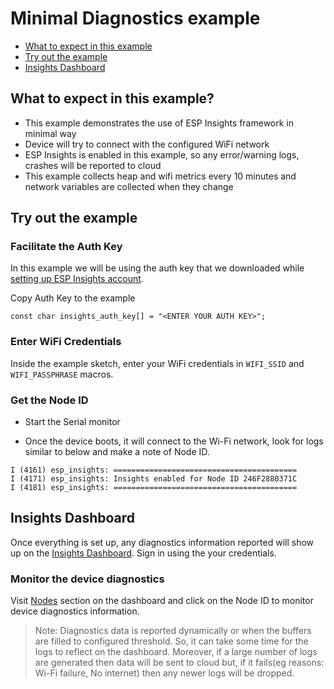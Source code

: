 # Minimal Diagnostics example
- [What to expect in this example](#what-to-expect-in-this-example)
- [Try out the example](#try-out-the-example)
- [Insights Dashboard](#insights-dashboard)

## What to expect in this example?
- This example demonstrates the use of ESP Insights framework in minimal way
- Device will try to connect with the configured WiFi network
- ESP Insights is enabled in this example, so any error/warning logs, crashes will be reported to cloud
- This example collects heap and wifi metrics every 10 minutes and network variables are collected when they change

## Try out the example

### Facilitate the Auth Key
In this example we will be using the auth key that we downloaded while [setting up ESP Insights account](https://github.com/espressif/esp-insights/tree/main/examples#set-up-esp-insights-account).

Copy Auth Key to the example
```
const char insights_auth_key[] = "<ENTER YOUR AUTH KEY>";
```

### Enter WiFi Credentials
Inside the example sketch, enter your WiFi credentials in `WIFI_SSID` and `WIFI_PASSPHRASE` macros.

### Get the Node ID
- Start the Serial monitor

- Once the device boots, it will connect to the Wi-Fi network, look for logs similar to below and make a note of Node ID.
```
I (4161) esp_insights: =========================================
I (4171) esp_insights: Insights enabled for Node ID 246F2880371C
I (4181) esp_insights: =========================================
```


## Insights Dashboard
Once everything is set up, any diagnostics information reported will show up on the [Insights Dashboard](https://dashboard.insights.espressif.com). Sign in using the your credentials.


### Monitor the device diagnostics
Visit [Nodes](https://dashboard.insights.espressif.com/home/nodes) section on the dashboard and click on the Node ID to monitor device diagnostics information.

> Note: Diagnostics data is reported dynamically or when the buffers are filled to configured threshold. So, it can take some time for the logs to reflect on the dashboard. Moreover, if a large number of logs are generated then data will be sent to cloud but, if it fails(eg reasons: Wi-Fi failure, No internet) then any newer logs will be dropped.
